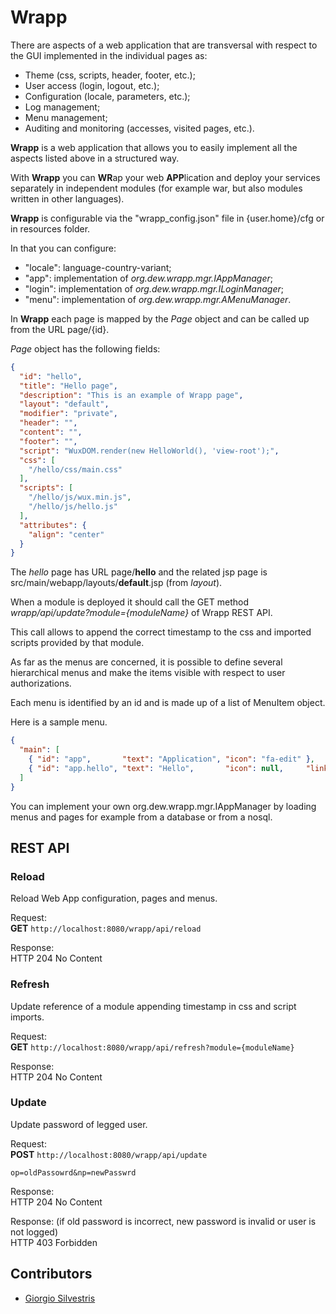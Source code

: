 # Wrapp

There are aspects of a web application that are transversal with respect to the GUI implemented in the individual pages as:

* Theme (css, scripts, header, footer, etc.);
* User access (login, logout, etc.);
* Configuration (locale, parameters, etc.);
* Log management;
* Menu management;
* Auditing and monitoring (accesses, visited pages, etc.).

**Wrapp** is a web application that allows you to easily implement all the aspects listed above in a structured way.

With **Wrapp** you can **WR**ap your web **APP**lication and deploy your services separately in independent modules (for example war, but also modules written in other languages).

**Wrapp** is configurable via the "wrapp_config.json" file in {user.home}/cfg or in resources folder.

In that you can configure:

* "locale": language-country-variant;
* "app": implementation of *org.dew.wrapp.mgr.IAppManager*;
* "login": implementation of *org.dew.wrapp.mgr.ILoginManager*;
* "menu": implementation of *org.dew.wrapp.mgr.AMenuManager*.

In **Wrapp** each page is mapped by the *Page* object and can be called up from the URL page/{id}.

*Page* object has the following fields:

```json
{
  "id": "hello",
  "title": "Hello page",
  "description": "This is an example of Wrapp page",
  "layout": "default",
  "modifier": "private",
  "header": "",
  "content": "",
  "footer": "",
  "script": "WuxDOM.render(new HelloWorld(), 'view-root');",
  "css": [
    "/hello/css/main.css"
  ],
  "scripts": [
    "/hello/js/wux.min.js",
    "/hello/js/hello.js"
  ],
  "attributes": {
    "align": "center"
  }
}
```

The *hello* page has URL page/**hello** and the related jsp page is src/main/webapp/layouts/**default**.jsp (from *layout*).

When a module is deployed it should call the GET method *wrapp/api/update?module={moduleName}* of Wrapp REST API.

This call allows to append the correct timestamp to the css and imported scripts provided by that module.

As far as the menus are concerned, it is possible to define several hierarchical menus and make the items visible with respect to user authorizations.

Each menu is identified by an id and is made up of a list of MenuItem object.

Here is a sample menu.

```json
{
  "main": [
    { "id": "app",       "text": "Application", "icon": "fa-edit" },
    { "id": "app.hello", "text": "Hello",       "icon": null,     "link": "page/hello"}
  ]
}
```

You can implement your own org.dew.wrapp.mgr.IAppManager by loading menus and pages for example from a database or from a nosql.

## REST API 

### Reload
Reload Web App configuration, pages and menus.

Request:<br />
**GET** `http://localhost:8080/wrapp/api/reload`

Response:<br />
HTTP 204 No Content<br />

### Refresh
Update reference of a module appending timestamp in css and script imports.

Request:<br />
**GET** `http://localhost:8080/wrapp/api/refresh?module={moduleName}`

Response:<br />
HTTP 204 No Content<br />

### Update
Update password of legged user.

Request:<br />
**POST** `http://localhost:8080/wrapp/api/update`

`op=oldPassowrd&np=newPasswrd`

Response:<br />
HTTP 204 No Content<br />

Response: (if old password is incorrect, new password is invalid or user is not logged)<br />
HTTP 403 Forbidden<br />

## Contributors

* [Giorgio Silvestris](https://github.com/giosil)
